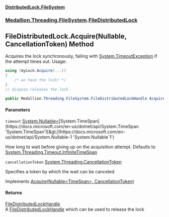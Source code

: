 #### [DistributedLock.FileSystem](README.md 'README')
### [Medallion.Threading.FileSystem](Medallion.Threading.FileSystem.md 'Medallion.Threading.FileSystem').[FileDistributedLock](FileDistributedLock.md 'Medallion.Threading.FileSystem.FileDistributedLock')

## FileDistributedLock.Acquire(Nullable<TimeSpan>, CancellationToken) Method

Acquires the lock synchronously, failing with [System.TimeoutException](https://docs.microsoft.com/en-us/dotnet/api/System.TimeoutException 'System.TimeoutException') if the attempt times out. Usage: 

```csharp
using (myLock.Acquire(...))
{
    /* we have the lock! */
}
// dispose releases the lock
```

```csharp
public Medallion.Threading.FileSystem.FileDistributedLockHandle Acquire(System.Nullable<System.TimeSpan> timeout=null, System.Threading.CancellationToken cancellationToken=default(System.Threading.CancellationToken));
```
#### Parameters

<a name='Medallion.Threading.FileSystem.FileDistributedLock.Acquire(System.Nullable_System.TimeSpan_,System.Threading.CancellationToken).timeout'></a>

`timeout` [System.Nullable&lt;](https://docs.microsoft.com/en-us/dotnet/api/System.Nullable-1 'System.Nullable`1')[System.TimeSpan](https://docs.microsoft.com/en-us/dotnet/api/System.TimeSpan 'System.TimeSpan')[&gt;](https://docs.microsoft.com/en-us/dotnet/api/System.Nullable-1 'System.Nullable`1')

How long to wait before giving up on the acquisition attempt. Defaults to [System.Threading.Timeout.InfiniteTimeSpan](https://docs.microsoft.com/en-us/dotnet/api/System.Threading.Timeout.InfiniteTimeSpan 'System.Threading.Timeout.InfiniteTimeSpan')

<a name='Medallion.Threading.FileSystem.FileDistributedLock.Acquire(System.Nullable_System.TimeSpan_,System.Threading.CancellationToken).cancellationToken'></a>

`cancellationToken` [System.Threading.CancellationToken](https://docs.microsoft.com/en-us/dotnet/api/System.Threading.CancellationToken 'System.Threading.CancellationToken')

Specifies a token by which the wait can be canceled

Implements [Acquire(Nullable&lt;TimeSpan&gt;, CancellationToken)](https://github.com/madelson/DistributedLock/tree/default-documentation/docs/api/DistributedLock.Core/IDistributedLock.Acquire.Q+8FXimBZqUrDv5tTRw59w.md 'Medallion.Threading.IDistributedLock.Acquire(System.Nullable{System.TimeSpan},System.Threading.CancellationToken)')

#### Returns
[FileDistributedLockHandle](FileDistributedLockHandle.md 'Medallion.Threading.FileSystem.FileDistributedLockHandle')  
A [FileDistributedLockHandle](FileDistributedLockHandle.md 'Medallion.Threading.FileSystem.FileDistributedLockHandle') which can be used to release the lock